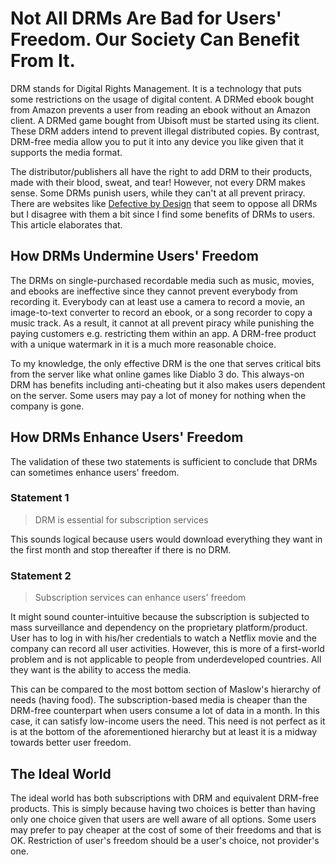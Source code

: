 # Not All DRMs Are Bad for Users' Freedom. Our Society Can Benefit From It.

DRM stands for Digital Rights Management. It is a technology that puts some restrictions on the usage of digital content. A DRMed ebook bought from Amazon prevents a user from reading an ebook without an Amazon client. A DRMed game bought from Ubisoft must be started using its client. These DRM adders intend to prevent illegal distributed copies. By contrast, DRM-free media allow you to put it into any device you like given that it supports the media format.

The distributor/publishers all have the right to add DRM to their products, made with their blood, sweat, and tear! However, not every DRM makes sense. Some DRMs punish users, while they can't at all prevent priracy. There are websites like [Defective by Design](https://www.defectivebydesign.org/) that seem to oppose all DRMs but I disagree with them a bit since I find some benefits of DRMs to users. This article elaborates that.

## How DRMs Undermine Users' Freedom

The DRMs on single-purchased recordable media such as music, movies, and ebooks are ineffective since they cannot prevent everybody from recording it. Everybody can at least use a camera to record a movie, an image-to-text converter to record an ebook, or a song recorder to copy a music track. As a result, it cannot at all prevent piracy while punishing the paying customers e.g. restricting them within an app. A DRM-free product with a unique watermark in it is a much more reasonable choice.

To my knowledge, the only effective DRM is the one that serves critical bits from the server like what online games like Diablo 3 do. This always-on DRM has benefits including anti-cheating but it also makes users dependent on the server. Some users may pay a lot of money for nothing when the company is gone.

## How DRMs Enhance Users' Freedom

The validation of these two statements is sufficient to conclude that DRMs can sometimes enhance users' freedom.

### Statement 1
> DRM is essential for subscription services

This sounds logical because users would download everything they want in the first month and stop thereafter if there is no DRM.

### Statement 2
> Subscription services can enhance users' freedom

It might sound counter-intuitive because the subscription is subjected to mass surveillance and dependency on the proprietary platform/product. User has to log in with his/her credentials to watch a Netflix movie and the company can record all user activities. However, this is more of a first-world problem and is not applicable to people from underdeveloped countries. All they want is the ability to access the media.

This can be compared to the most bottom section of Maslow's hierarchy of needs (having food). The subscription-based media is cheaper than the DRM-free counterpart when users consume a lot of data in a month. In this case, it can satisfy low-income users the need. This need is not perfect as it is at the bottom of the aforementioned hierarchy but at least it is a midway towards better user freedom.

## The Ideal World

The ideal world has both subscriptions with DRM and equivalent DRM-free products. This is simply because having two choices is better than having only one choice given that users are well aware of all options. Some users may prefer to pay cheaper at the cost of some of their freedoms and that is OK. Restriction of user's freedom should be a user's choice, not provider's one.
